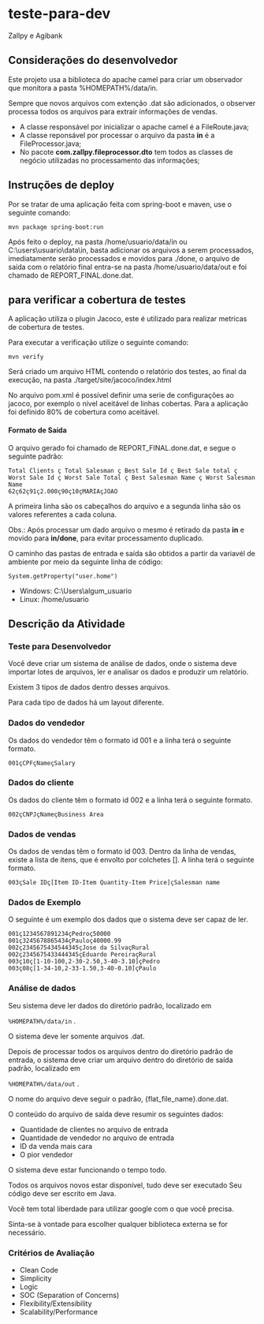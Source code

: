 # teste-para-dev 

Zallpy e Agibank 


## Considerações do desenvolvedor

Este projeto usa a biblioteca do apache camel para criar um observador que monitora a pasta %HOMEPATH%/data/in.

Sempre que novos arquivos com extenção .dat são adicionados, o observer processa todos os arquivos para extrair informações de vendas.

* A classe responsável por inicializar o apache camel é a FileRoute.java;
* A classe reponsável por processar o arquivo da pasta **in** é a FileProcessor.java;
* No pacote **com.zallpy.fileprocessor.dto** tem todos as classes de negócio utilizadas no processamento das informações;


## Instruções de deploy ##

Por se tratar de uma aplicação feita com spring-boot e maven, use o seguinte comando:

``` mvn package spring-boot:run ```

Após feito o deploy, na pasta /home/usuario/data/in ou C:\users\usuario\data\in, basta adicionar os arquivos a serem processados, imediatamente serão processados e movidos para ./done, o arquivo de saída com o relatório final entra-se na pasta /home/usuario/data/out e foi chamado de REPORT_FINAL.done.dat.

## para verificar a cobertura de testes ##

A aplicação utiliza o plugin Jacoco, este é utilizado para realizar metricas de cobertura de testes. 

Para executar a verificação utilize o seguinte comando:

``` mvn verify ```

Será criado um arquivo HTML contendo o relatório dos testes, ao final da execução, na pasta ./target/site/jacoco/index.html

No arquivo pom.xml é possível definir uma serie de configurações ao jacoco, por exemplo o nível aceitável de linhas cobertas. Para a aplicação foi definido 80% de cobertura como aceitável.


#### Formato de Saída ####

O arquivo gerado foi chamado de REPORT_FINAL.done.dat, e segue o seguinte padrão:

``` 
Total Clients ç Total Salesman ç Best Sale Id ç Best Sale total ç Worst Sale Id ç Worst Sale Total ç Best Salesman Name ç Worst Salesman Name
62ç62ç91ç2.000ç90ç10çMARIAçJOAO
```

A primeira linha são os cabeçalhos do arquivo e a segunda linha são os valores referentes a cada coluna.

Obs.: Após processar um dado arquivo o mesmo é retirado da pasta **in** e movido para **in/done**, para evitar processamento duplicado.

O caminho das pastas de entrada e saída são obtidos a partir da variavél de ambiente por meio da seguinte linha de código:

``` System.getProperty("user.home") ```

* Windows: C:\\Users\\algum_usuario
* Linux: /home/usuario



## Descrição da Atividade ##


### Teste para Desenvolvedor ###

Você deve criar um sistema de análise de dados, onde o sistema deve importar
lotes de arquivos, ler e analisar os dados e produzir um relatório.

Existem 3 tipos de dados dentro desses arquivos.

Para cada tipo de dados há um layout diferente.

### Dados do vendedor ###

Os dados do vendedor têm o formato id 001 e a linha terá o seguinte formato.

``` 001çCPFçNameçSalary ```

### Dados do cliente ###

Os dados do cliente têm o formato id 002 e a linha terá o seguinte formato.

``` 002çCNPJçNameçBusiness Area ```

### Dados de vendas ###

Os dados de vendas têm o formato id 003. Dentro da linha de vendas, existe a lista
de itens, que é envolto por colchetes []. A linha terá o seguinte formato.

``` 003çSale IDç[Item ID-Item Quantity-Item Price]çSalesman name ```

### Dados de Exemplo ###

O seguinte é um exemplo dos dados que o sistema deve ser capaz de ler.

```
001ç1234567891234çPedroç50000
001ç3245678865434çPauloç40000.99
002ç2345675434544345çJose da SilvaçRural
002ç2345675433444345çEduardo PereiraçRural
003ç10ç[1-10-100,2-30-2.50,3-40-3.10]çPedro
003ç08ç[1-34-10,2-33-1.50,3-40-0.10]çPaulo
```

### Análise de dados ###

Seu sistema deve ler dados do diretório padrão, localizado em 

``` %HOMEPATH%/data/in ``` .

O sistema deve ler somente arquivos .dat.

Depois de processar todos os arquivos dentro do diretório padrão de entrada, o
sistema deve criar um arquivo dentro do diretório de saída padrão, localizado em

``` %HOMEPATH%/data/out ``` .

O nome do arquivo deve seguir o padrão, {flat_file_name}.done.dat.

O conteúdo do arquivo de saída deve resumir os seguintes dados:

* Quantidade de clientes no arquivo de entrada
* Quantidade de vendedor no arquivo de entrada
* ID da venda mais cara
* O pior vendedor

O sistema deve estar funcionando o tempo todo.

Todos os arquivos novos estar disponível, tudo deve ser executado
Seu código deve ser escrito em Java.

Você tem total liberdade para utilizar google com o que você precisa.

Sinta-se à vontade para escolher qualquer biblioteca externa se for necessário.
 
### Critérios de Avaliação ###

* Clean Code
* Simplicity
* Logic
* SOC (Separation of Concerns)
* Flexibility/Extensibility
* Scalability/Performance


